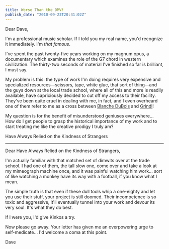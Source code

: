 ```yaml
---
title: Worse Than the DMV!
publish_date: "2010-09-23T20:41:02Z"
---
```


Dear Dave,

I'm a professional music scholar. If I told you my real name, you'd recognize it immediately. I'm _that famous_.

I've spent the past twenty-five years working on my magnum opus, a documentary which examines the role of the G7 chord in western civilization. The thirty-two seconds of material I've finished so far is brilliant, I must say.

My problem is this: the type of work I'm doing requires very expensive and specialized resources&#8212;scissors, tape, white glue, that sort of thing&#8212;and the guys down at the local trade school, where all of this and more is readily available, have capriciously decided to cut off my access to their facility. They've been quite cruel in dealing with me, in fact, and I even overheard one of them refer to me as a cross between [Blanche DuBois](http://www.danmaes.com/) and [Grindl](http://www.sarahpac.com/)!

My question is for the benefit of misunderstood geniuses everywhere&#8230; How do I get people to grasp the historical importance of my work and to start treating me like the creative prodigy I truly am?

Have Always Relied on the Kindness of Strangers

---

Dear Have Always Relied on the Kindness of Strangers,

I'm actually familiar with that matched set of dimwits over at the trade school. I had one of them, the tall slow one, come over and take a look at my mimeograph machine once, and it was painful watching him work&#8230; sort of like watching a monkey have its way with a football, if you know what I mean.

The simple truth is that even if these dull tools whip a one-eighty and let you use their stuff, your project is still doomed. Their incompetence is so toxic and aggressive, it'll eventually tunnel into your work and devour its very soul. It's what they do best.

If I were you, I'd give Kinkos a try.

Now please go away. Your letter has given me an overpowering urge to self-medicate&#8230; I'd welcome a coma at this point.

Dave
